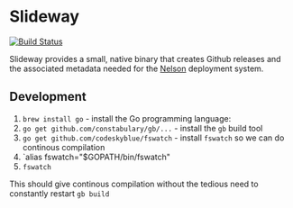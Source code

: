 # Slideway

[![Build Status](https://travis.oncue.verizon.net/iptv/slideway.svg?token=Lp2ZVD96vfT8T599xRfV)](https://travis.oncue.verizon.net/iptv/slideway)

Slideway provides a small, native binary that creates Github releases and the associated metadata needed for the [Nelson](https://github.oncue.verizon.net/pages/iptv/nelson) deployment system.

## Development

1. `brew install go` - install the Go programming language:
1. `go get github.com/constabulary/gb/...` - install the `gb` build tool
1. `go get github.com/codeskyblue/fswatch` - install `fswatch` so we can do continous compilation
1. `alias fswatch="$GOPATH/bin/fswatch"
1. `fswatch`

This should give continous compilation without the tedious need to constantly restart `gb build`

